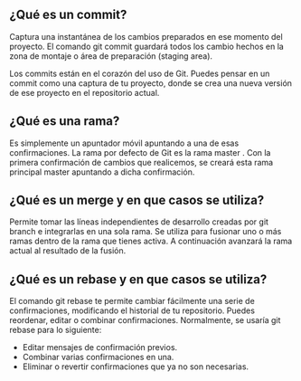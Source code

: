 ## ¿Qué es un commit?
Captura una instantánea de los cambios preparados en ese momento del proyecto.
El comando git commit guardará todos los cambio hechos en la zona de montaje o área de preparación (staging area).

Los commits están en el corazón del uso de Git. Puedes pensar en un commit como una captura de tu proyecto, donde se crea una nueva versión de ese proyecto en el repositorio actual.
## ¿Qué es una rama?
Es simplemente un apuntador móvil apuntando a una de esas confirmaciones. La rama por defecto de Git es la rama master . Con la primera confirmación de cambios que realicemos, se creará esta rama principal master apuntando a dicha confirmación.
## ¿Qué es un merge y en que casos se utiliza?
Permite tomar las líneas independientes de desarrollo creadas por git branch e integrarlas en una sola rama.
Se utiliza para fusionar uno o más ramas dentro de la rama que tienes activa. A continuación avanzará la rama actual al resultado de la fusión.
## ¿Qué es un rebase y en que casos se utiliza?
El comando git rebase te permite cambiar fácilmente una serie de confirmaciones, modificando el historial de tu repositorio. Puedes reordenar, editar o combinar confirmaciones.
Normalmente, se usaría git rebase para lo siguiente:
- Editar mensajes de confirmación previos.
- Combinar varias confirmaciones en una.
- Eliminar o revertir confirmaciones que ya no son necesarias.